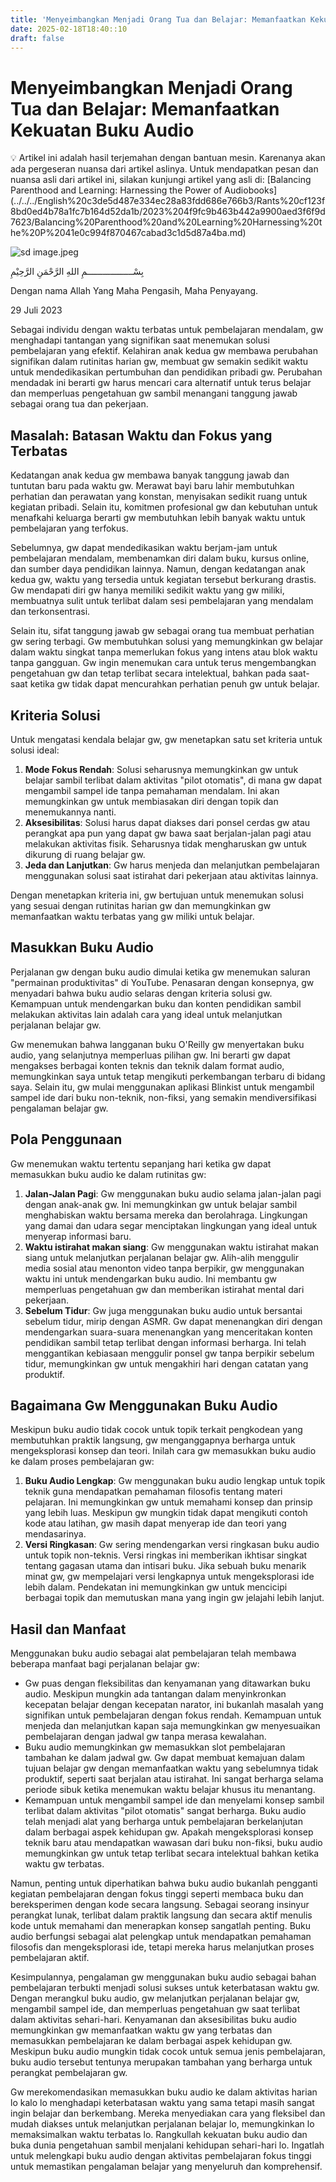 ```yaml
---
title: 'Menyeimbangkan Menjadi Orang Tua dan Belajar: Memanfaatkan Kekuatan Buku Audio'
date: 2025-02-18T18:40::10
draft: false
---
```


# Menyeimbangkan Menjadi Orang Tua dan Belajar: Memanfaatkan Kekuatan Buku Audio

<aside>
💡 Artikel ini adalah hasil terjemahan dengan bantuan mesin. Karenanya akan ada pergeseran nuansa dari artikel aslinya. Untuk mendapatkan pesan dan  nuansa asli dari artikel ini, silakan kunjungi artikel yang asli di: [Balancing Parenthood and Learning: Harnessing the Power of Audiobooks](../../../English%20c3de5d487e334ec28a83fdd686e766b3/Rants%20cf123f8bd0ed4b78a1fc7b164d52da1b/2023%204f9fc9b463b442a9900aed3f6f9d7623/Balancing%20Parenthood%20and%20Learning%20Harnessing%20the%20P%2041e0c994f870467cabad3c1d5d87a4ba.md)

</aside>

![sd image.jpeg](../../../English%20c3de5d487e334ec28a83fdd686e766b3/Rants%20cf123f8bd0ed4b78a1fc7b164d52da1b/2023%204f9fc9b463b442a9900aed3f6f9d7623/Balancing%20Parenthood%20and%20Learning%20Harnessing%20the%20P%2041e0c994f870467cabad3c1d5d87a4ba/sd_image.jpeg)

بِسْــــــــــــــــــمِ اللهِ الرَّحْمَنِ الرَّحِيْمِ

Dengan nama Allah Yang Maha Pengasih, Maha Penyayang.

29 Juli 2023

Sebagai individu dengan waktu terbatas untuk pembelajaran mendalam, gw menghadapi tantangan yang signifikan saat menemukan solusi pembelajaran yang efektif. Kelahiran anak kedua gw membawa perubahan signifikan dalam rutinitas harian gw, membuat gw semakin sedikit waktu untuk mendedikasikan pertumbuhan dan pendidikan pribadi gw. Perubahan mendadak ini berarti gw harus mencari cara alternatif untuk terus belajar dan memperluas pengetahuan gw sambil menangani tanggung jawab sebagai orang tua dan pekerjaan.

## Masalah: Batasan Waktu dan Fokus yang Terbatas

Kedatangan anak kedua gw membawa banyak tanggung jawab dan tuntutan baru pada waktu gw. Merawat bayi baru lahir membutuhkan perhatian dan perawatan yang konstan, menyisakan sedikit ruang untuk kegiatan pribadi. Selain itu, komitmen profesional gw dan kebutuhan untuk menafkahi keluarga berarti gw membutuhkan lebih banyak waktu untuk pembelajaran yang terfokus.

Sebelumnya, gw dapat mendedikasikan waktu berjam-jam untuk pembelajaran mendalam, membenamkan diri dalam buku, kursus online, dan sumber daya pendidikan lainnya. Namun, dengan kedatangan anak kedua gw, waktu yang tersedia untuk kegiatan tersebut berkurang drastis. Gw mendapati diri gw hanya memiliki sedikit waktu yang gw miliki, membuatnya sulit untuk terlibat dalam sesi pembelajaran yang mendalam dan terkonsentrasi.

Selain itu, sifat tanggung jawab gw sebagai orang tua membuat perhatian gw sering terbagi. Gw membutuhkan solusi yang memungkinkan gw belajar dalam waktu singkat tanpa memerlukan fokus yang intens atau blok waktu tanpa gangguan. Gw ingin menemukan cara untuk terus mengembangkan pengetahuan gw dan tetap terlibat secara intelektual, bahkan pada saat-saat ketika gw tidak dapat mencurahkan perhatian penuh gw untuk belajar.

## Kriteria Solusi

Untuk mengatasi kendala belajar gw, gw menetapkan satu set kriteria untuk solusi ideal:

1. **Mode Fokus Rendah**: Solusi seharusnya memungkinkan gw untuk belajar sambil terlibat dalam aktivitas "pilot otomatis", di mana gw dapat mengambil sampel ide tanpa pemahaman mendalam. Ini akan memungkinkan gw untuk membiasakan diri dengan topik dan menemukannya nanti.
2. **Aksesibilitas**: Solusi harus dapat diakses dari ponsel cerdas gw atau perangkat apa pun yang dapat gw bawa saat berjalan-jalan pagi atau melakukan aktivitas fisik. Seharusnya tidak mengharuskan gw untuk dikurung di ruang belajar gw.
3. **Jeda dan Lanjutkan**: Gw harus menjeda dan melanjutkan pembelajaran menggunakan solusi saat istirahat dari pekerjaan atau aktivitas lainnya.

Dengan menetapkan kriteria ini, gw bertujuan untuk menemukan solusi yang sesuai dengan rutinitas harian gw dan memungkinkan gw memanfaatkan waktu terbatas yang gw miliki untuk belajar.

## Masukkan Buku Audio

Perjalanan gw dengan buku audio dimulai ketika gw menemukan saluran "permainan produktivitas" di YouTube. Penasaran dengan konsepnya, gw menyadari bahwa buku audio selaras dengan kriteria solusi gw. Kemampuan untuk mendengarkan buku dan konten pendidikan sambil melakukan aktivitas lain adalah cara yang ideal untuk melanjutkan perjalanan belajar gw.

Gw menemukan bahwa langganan buku O'Reilly gw menyertakan buku audio, yang selanjutnya memperluas pilihan gw. Ini berarti gw dapat mengakses berbagai konten teknis dan teknik dalam format audio, memungkinkan saya untuk tetap mengikuti perkembangan terbaru di bidang saya. Selain itu, gw mulai menggunakan aplikasi Blinkist untuk mengambil sampel ide dari buku non-teknik, non-fiksi, yang semakin mendiversifikasi pengalaman belajar gw.

## Pola Penggunaan

Gw menemukan waktu tertentu sepanjang hari ketika gw dapat memasukkan buku audio ke dalam rutinitas gw:

1. **Jalan-Jalan Pagi**: Gw menggunakan buku audio selama jalan-jalan pagi dengan anak-anak gw. Ini memungkinkan gw untuk belajar sambil menghabiskan waktu bersama mereka dan berolahraga. Lingkungan yang damai dan udara segar menciptakan lingkungan yang ideal untuk menyerap informasi baru.
2. **Waktu istirahat makan siang**: Gw menggunakan waktu istirahat makan siang untuk melanjutkan perjalanan belajar gw. Alih-alih menggulir media sosial atau menonton video tanpa berpikir, gw menggunakan waktu ini untuk mendengarkan buku audio. Ini membantu gw memperluas pengetahuan gw dan memberikan istirahat mental dari pekerjaan.
3. **Sebelum Tidur**: Gw juga menggunakan buku audio untuk bersantai sebelum tidur, mirip dengan ASMR. Gw dapat menenangkan diri dengan mendengarkan suara-suara menenangkan yang menceritakan konten pendidikan sambil tetap terlibat dengan informasi berharga. Ini telah menggantikan kebiasaan menggulir ponsel gw tanpa berpikir sebelum tidur, memungkinkan gw untuk mengakhiri hari dengan catatan yang produktif.

## Bagaimana Gw Menggunakan Buku Audio

Meskipun buku audio tidak cocok untuk topik terkait pengkodean yang membutuhkan praktik langsung, gw menganggapnya berharga untuk mengeksplorasi konsep dan teori. Inilah cara gw memasukkan buku audio ke dalam proses pembelajaran gw:

1. **Buku Audio Lengkap**: Gw menggunakan buku audio lengkap untuk topik teknik guna mendapatkan pemahaman filosofis tentang materi pelajaran. Ini memungkinkan gw untuk memahami konsep dan prinsip yang lebih luas. Meskipun gw mungkin tidak dapat mengikuti contoh kode atau latihan, gw masih dapat menyerap ide dan teori yang mendasarinya.
2. **Versi Ringkasan**: Gw sering mendengarkan versi ringkasan buku audio untuk topik non-teknis. Versi ringkas ini memberikan ikhtisar singkat tentang gagasan utama dan intisari buku. Jika sebuah buku menarik minat gw, gw mempelajari versi lengkapnya untuk mengeksplorasi ide lebih dalam. Pendekatan ini memungkinkan gw untuk mencicipi berbagai topik dan memutuskan mana yang ingin gw jelajahi lebih lanjut.

## Hasil dan Manfaat

Menggunakan buku audio sebagai alat pembelajaran telah membawa beberapa manfaat bagi perjalanan belajar gw:

- Gw puas dengan fleksibilitas dan kenyamanan yang ditawarkan buku audio. Meskipun mungkin ada tantangan dalam menyinkronkan kecepatan belajar dengan kecepatan narator, ini bukanlah masalah yang signifikan untuk pembelajaran dengan fokus rendah. Kemampuan untuk menjeda dan melanjutkan kapan saja memungkinkan gw menyesuaikan pembelajaran dengan jadwal gw tanpa merasa kewalahan.
- Buku audio memungkinkan gw memasukkan slot pembelajaran tambahan ke dalam jadwal gw. Gw dapat membuat kemajuan dalam tujuan belajar gw dengan memanfaatkan waktu yang sebelumnya tidak produktif, seperti saat berjalan atau istirahat. Ini sangat berharga selama periode sibuk ketika menemukan waktu belajar khusus itu menantang.
- Kemampuan untuk mengambil sampel ide dan menyelami konsep sambil terlibat dalam aktivitas "pilot otomatis" sangat berharga. Buku audio telah menjadi alat yang berharga untuk pembelajaran berkelanjutan dalam berbagai aspek kehidupan gw. Apakah mengeksplorasi konsep teknik baru atau mendapatkan wawasan dari buku non-fiksi, buku audio memungkinkan gw untuk tetap terlibat secara intelektual bahkan ketika waktu gw terbatas.

Namun, penting untuk diperhatikan bahwa buku audio bukanlah pengganti kegiatan pembelajaran dengan fokus tinggi seperti membaca buku dan bereksperimen dengan kode secara langsung. Sebagai seorang insinyur perangkat lunak, terlibat dalam praktik langsung dan secara aktif menulis kode untuk memahami dan menerapkan konsep sangatlah penting. Buku audio berfungsi sebagai alat pelengkap untuk mendapatkan pemahaman filosofis dan mengeksplorasi ide, tetapi mereka harus melanjutkan proses pembelajaran aktif.

Kesimpulannya, pengalaman gw menggunakan buku audio sebagai bahan pembelajaran terbukti menjadi solusi sukses untuk keterbatasan waktu gw. Dengan merangkul buku audio, gw melanjutkan perjalanan belajar gw, mengambil sampel ide, dan memperluas pengetahuan gw saat terlibat dalam aktivitas sehari-hari. Kenyamanan dan aksesibilitas buku audio memungkinkan gw memanfaatkan waktu gw yang terbatas dan memasukkan pembelajaran ke dalam berbagai aspek kehidupan gw. Meskipun buku audio mungkin tidak cocok untuk semua jenis pembelajaran, buku audio tersebut tentunya merupakan tambahan yang berharga untuk perangkat pembelajaran gw.

Gw merekomendasikan memasukkan buku audio ke dalam aktivitas harian lo kalo lo menghadapi keterbatasan waktu yang sama tetapi masih sangat ingin belajar dan berkembang. Mereka menyediakan cara yang fleksibel dan mudah diakses untuk melanjutkan perjalanan belajar lo, memungkinkan lo memaksimalkan waktu terbatas lo. Rangkullah kekuatan buku audio dan buka dunia pengetahuan sambil menjalani kehidupan sehari-hari lo. Ingatlah untuk melengkapi buku audio dengan aktivitas pembelajaran fokus tinggi untuk memastikan pengalaman belajar yang menyeluruh dan komprehensif.
